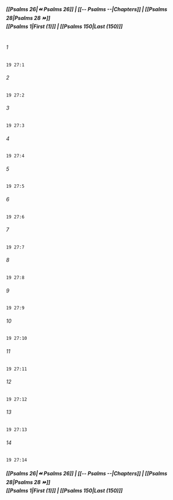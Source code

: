 
##### **[[Psalms 26|⏪ Psalms 26]] | [[-- Psalms --|Chapters]] | [[Psalms 28|Psalms 28 ⏩]]**<br>**[[Psalms 1|First (1)]] | [[Psalms 150|Last (150)]]**<br><br>

###### 1
``` verse
19 27:1
```
###### 2
``` verse
19 27:2
```
###### 3
``` verse
19 27:3
```
###### 4
``` verse
19 27:4
```
###### 5
``` verse
19 27:5
```
###### 6
``` verse
19 27:6
```
###### 7
``` verse
19 27:7
```
###### 8
``` verse
19 27:8
```
###### 9
``` verse
19 27:9
```
###### 10
``` verse
19 27:10
```
###### 11
``` verse
19 27:11
```
###### 12
``` verse
19 27:12
```
###### 13
``` verse
19 27:13
```
###### 14
``` verse
19 27:14
```

##### **[[Psalms 26|⏪ Psalms 26]] | [[-- Psalms --|Chapters]] | [[Psalms 28|Psalms 28 ⏩]]**<br>**[[Psalms 1|First (1)]] | [[Psalms 150|Last (150)]]**

